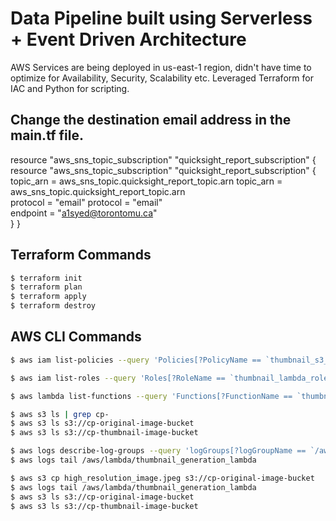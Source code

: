 # Data Pipeline built using Serverless + Event Driven Architecture 

AWS Services are being deployed in us-east-1 region, didn't have time to optimize for Availability, Security, Scalability etc.
Leveraged Terraform for IAC and Python for scripting.


## Change the destination email address in the main.tf file. 
  resource "aws_sns_topic_subscription" "quicksight_report_subscription" {
  resource "aws_sns_topic_subscription" "quicksight_report_subscription" {<br>
    topic_arn = aws_sns_topic.quicksight_report_topic.arn
    topic_arn = aws_sns_topic.quicksight_report_topic.arn<br>
    protocol  = "email"
    protocol  = "email"<br>
    endpoint  = "a1syed@torontomu.ca"<br>
  }
  }<br>
## Terraform Commands
```bash
$ terraform init
$ terraform plan
$ terraform apply
$ terraform destroy
```

## AWS CLI Commands
```bash
$ aws iam list-policies --query 'Policies[?PolicyName == `thumbnail_s3_policy`]'

$ aws iam list-roles --query 'Roles[?RoleName == `thumbnail_lambda_role`]'

$ aws lambda list-functions --query 'Functions[?FunctionName == `thumbnail_generation_lambda`]'

$ aws s3 ls | grep cp-
$ aws s3 ls s3://cp-original-image-bucket
$ aws s3 ls s3://cp-thumbnail-image-bucket

$ aws logs describe-log-groups --query 'logGroups[?logGroupName == `/aws/lambda/thumbnail_generation_lambda`]'
$ aws logs tail /aws/lambda/thumbnail_generation_lambda

$ aws s3 cp high_resolution_image.jpeg s3://cp-original-image-bucket
$ aws logs tail /aws/lambda/thumbnail_generation_lambda
$ aws s3 ls s3://cp-original-image-bucket
$ aws s3 ls s3://cp-thumbnail-image-bucket


```
